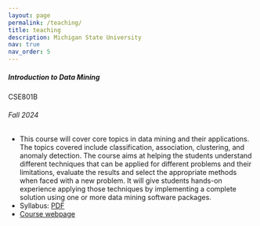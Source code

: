 ```yaml
---
layout: page
permalink: /teaching/
title: teaching
description: Michigan State University
nav: true
nav_order: 5
---
```


<!-- Fall 2024 CSE801B -->
<div class="card mt-3">
  <div class="p-3">
    <div class="row">
      <div class="col-sm-10">
        <h5 class="font-weight-bold">Introduction to Data Mining</h5>
      </div>
      <div class="col-sm-2 text-left text-sm-right">
        <span class="badge font-weight-bold danger-color-dark text-uppercase align-middle">
            CSE801B
        </span>
      </div>
    </div>
    <h6 class="font-italic mt-2 mt-sm-0">Fall 2024</h6>
    <ul class="card-text font-weight-light list-group list-group-flush">
      <li class="list-group-item">This course will cover core topics in data mining and their applications. The topics covered include classification, association, clustering, and anomaly detection. The course aims at helping the students understand different techniques that can be applied for different problems and their limitations, evaluate the results and select the appropriate methods when faced with a new problem. It will give students hands-on experience applying those techniques by implementing a complete solution using one or more data mining software packages.</li> 
      <li class="list-group-item">Syllabus: <a href="/assets/pdf/syllabus_fs24.pdf">PDF</a></li> 
      <li class="list-group-item"><a href="/courses/24F-CSE801B.html">Course webpage</a></li>
    </ul>
  </div>
</div>
